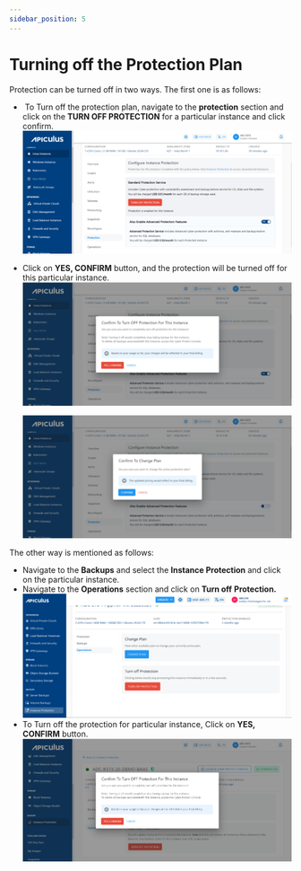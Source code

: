 ```yaml
---
sidebar_position: 5
---
```

# Turning off the Protection Plan

Protection can be turned off in two ways. The first one is as follows:

-  To Turn off the protection plan, navigate to the **protection** section and click on the **TURN OFF PROTECTION** for a particular instance and click confirm.
	![Turning off the Protection Plan](img/TurningofftheProtectionPlan1.png)

- Click on **YES, CONFIRM** button, and the protection will be turned off for this particular instance.
	![Turning off the Protection Plan](img/TurningofftheProtectionPlan2.png)

	![Turning off the Protection Plan](img/TurningofftheProtectionPlan3.png)

The other way is mentioned as follows:

- Navigate to the **Backups** and select the **Instance Protection** and click on the particular instance.
- Navigate to the **Operations** section and click on **Turn off** **Protection.**
	![Turning off the Protection Plan](img/TurningofftheProtectionPlan4.png)
- To Turn off the protection for particular instance, Click on **YES, CONFIRM** button.
	![Turning off the Protection Plan](img/TurningofftheProtectionPlan5.png)




